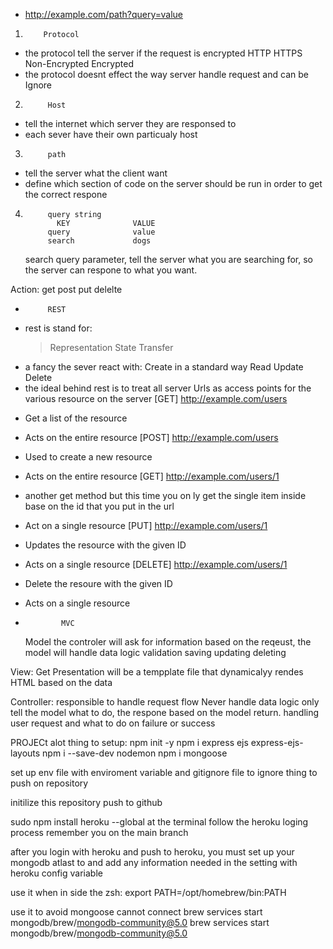 - http://example.com/path?query=value

1.         Protocol

- the protocol tell the server if the request is encrypted
  HTTP HTTPS  
   Non-Encrypted Encrypted
- the protocol doesnt effect the way server handle request and can be Ignore

2.          Host

- tell the internet which server they are responsed to
- each sever have their own particualy host

3.          path

- tell the server what the client want
- define which section of code on the server should be run in order to get the correct respone

4.          query string
              KEY              VALUE
            query              value
            search             dogs
    search query parameter, tell the server what you are searching for, so the server can respone to what you want.

Action:
get post put delelte

-          REST

* rest is stand for:
  > Representation
  > State
  > Transfer
* a fancy the sever react with: Create in a standard way
  Read
  Update
  Delete
* the ideal behind rest is to treat all server Urls as access points for the various resource on the server
  [GET] http://example.com/users

- Get a list of the resource
- Acts on the entire resource
  [POST] http://example.com/users
- Used to create a new resource
- Acts on the entire resource
  [GET] http://example.com/users/1
- another get method but this time you on ly get the single item inside base on the id that you put in the url
- Act on a single resource
  [PUT] http://example.com/users/1
- Updates the resource with the given ID
- Acts on a single resource
  [DELETE] http://example.com/users/1
- Delete the resoure with the given ID
- Acts on a single resource

-             MVC
  Model
  the controler will ask for information based on the reqeust,
  the model will handle data logic
  validation
  saving
  updating
  deleting

View:
Get Presentation
will be a tempplate file that dynamicalyy rendes HTML based on the data

Controller:
responsible to handle request flow
Never handle data logic
only tell the model what to do, the respone based on the model return.
handling user request and what to do on failure or success


PROJECt
alot thing to setup:
npm init -y
npm i express ejs express-ejs-layouts
npm i --save-dev nodemon 
npm i mongoose

set up env file with enviroment variable
and gitignore file to ignore thing to push on repository

initilize this repository 
push to github 

sudo npm install heroku --global at the terminal
follow the heroku loging process 
remember you on the main branch

after you login with heroku and push to heroku, you must set up your mongodb atlast to and add any information needed in the setting with heroku config variable 

use it when in side the zsh:
export PATH=/opt/homebrew/bin:PATH 

use it to avoid mongoose cannot connect
brew services start mongodb/brew/mongodb-community@5.0
brew services start mongodb/brew/mongodb-community@5.0